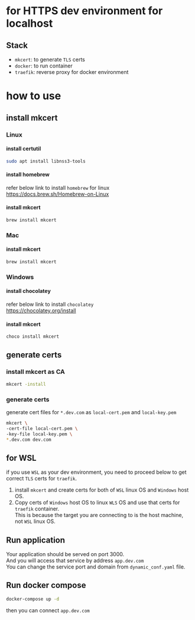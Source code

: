 # for HTTPS dev environment for localhost

## Stack

- `mkcert`: to generate `TLS` certs
- `docker`: to run container
- `traefik`: reverse proxy for docker environment

# how to use

## install mkcert 

### Linux 

#### install certutil
``` bash 
sudo apt install libnss3-tools
```
#### install homebrew
refer below link to install `homebrew` for linux  
https://docs.brew.sh/Homebrew-on-Linux
#### install mkcert 
```bash
brew install mkcert
```

### Mac
#### install mkcert
```bash
brew install mkcert
```

### Windows
#### install chocolatey
refer below link to install `chocolatey`  
https://chocolatey.org/install
#### install mkcert
```bash
choco install mkcert
```

## generate certs
### install mkcert as CA
```bash
mkcert -install
```
### generate certs
generate cert files for `*.dev.com` as `local-cert.pem` and `local-key.pem` 
```bash
mkcert \
-cert-file local-cert.pem \
-key-file local-key.pem \
*.dev.com dev.com
```

## for WSL
if you use `WSL` as your dev environment, you need to proceed below to get correct `TLS` certs for `traefik`.   
1. install `mkcert` and create certs for both of `WSL` linux OS and `Windows` host OS.  
2. Copy certs of `Windows` host OS to linux `WLS` OS and use that certs for `traefik` container.  
This is because the target you are connecting to is the host machine, not `WSL` linux OS.  

## Run application 

Your application should be served on port 3000.  
And you will access that service by address `app.dev.com`  
You can change the service port and domain from `dynamic_conf.yaml` file. 

## Run docker compose
```bash
docker-compose up -d
```

then you can connect `app.dev.com` 
